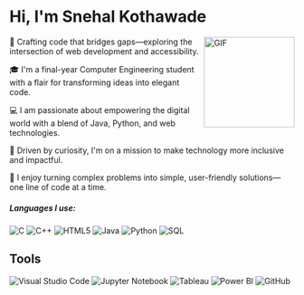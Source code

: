 # Hi, I'm Snehal Kothawade 

<img align="right" alt="GIF" height="160px" src="https://giphy.com/embed/L1R1tvI9svkIWwpVYr.gif" />


🚀 Crafting code that bridges gaps—exploring the intersection of web development and accessibility.

🎓 I'm a final-year Computer Engineering student with a flair for transforming ideas into elegant code.

💻 I am passionate about empowering the digital world with a blend of Java, Python, and web technologies.

🌟 Driven by curiosity, I'm on a mission to make technology more inclusive and impactful.

🔧 I enjoy turning complex problems into simple, user-friendly solutions—one line of code at a time.


##### Languages I use:

![C](https://img.shields.io/badge/-C-000000?style=flat&logo=c)
![C++](https://img.shields.io/badge/-C++-000000?style=flat&logo=c%2B%2B)
![HTML5](https://img.shields.io/badge/-HTML5-000000?style=flat&logo=html5)
![Java](https://img.shields.io/badge/-Java-000000?style=flat&logo=java)
![Python](https://img.shields.io/badge/-Python-000000?style=flat&logo=python)
![SQL](https://img.shields.io/badge/-SQL-000000?style=flat&logo=postgresql)


## Tools

![Visual Studio Code](https://img.shields.io/badge/Visual_Studio_Code-0078d7?style=for-the-badge&logo=visual%20studio%20code&logoColor=white)
![Jupyter Notebook](https://img.shields.io/badge/Jupyter-Notebook-F37626?style=for-the-badge&logo=jupyter&logoColor=white)
![Tableau](https://img.shields.io/badge/Tableau-E97627?style=for-the-badge&logo=tableau&logoColor=white)
![Power BI](https://img.shields.io/badge/Power_BI-F2C811?style=for-the-badge&logo=power%20bi&logoColor=white)
![GitHub](https://img.shields.io/badge/GitHub-181717?style=for-the-badge&logo=github&logoColor=white)

